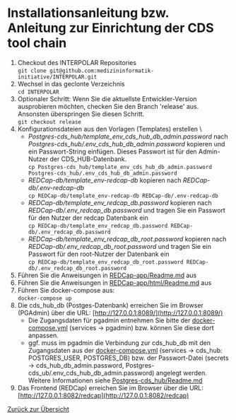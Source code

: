 # Installationsanleitung bzw. Anleitung zur Einrichtung der CDS tool chain

  1. Checkout des INTERPOLAR Repositories \
    ```git clone git@github.com:medizininformatik-initiative/INTERPOLAR.git```
  1. Wechsel in das geclonte Verzeichnis \
    ```cd INTERPOLAR```
  1. Optionaler Schritt: Wenn Sie die aktuellste Entwickler-Version ausprobieren möchten, checken Sie den Branch 'release' aus. Ansonsten überspringen Sie diesen Schritt. \
    ```git checkout release```
  1. Konfigurationsdateien aus den Vorlagen (Templates) erstellen \
     * _Postgres-cds_hub/template_env_cds_hub_db_admin.password_ nach _Postgres-cds_hub/.env_cds_hub_db_admin.password_ kopieren und ein Passwort-String einfügen. Dieses Passwort ist für den Admin-Nutzer der CDS_HUB-Datenbank. \
    ```cp Postgres-cds_hub/template_env_cds_hub_db_admin.password Postgres-cds_hub/.env_cds_hub_db_admin.password```
     * _REDCap-db/template_env-redcap-db_ kopieren nach _REDCap-db/.env-redcap-db_ \
    ```cp REDCap-db/template_env-redcap-db REDCap-db/.env-redcap-db```
     * _REDCap-db/template_env_redcap_db.password_ kopieren nach _REDCap-db/.env_redcap_db.password_ und tragen Sie ein Passwort für den Nutzer der redcap Datenbank ein \
    ```cp REDCap-db/template_env_redcap_db.password REDCap-db/.env_redcap_db.password```
     * _REDCap-db/template_env_redcap_db_root.password_ kopieren nach _REDCap-db/.env_redcap_db_root.password_ und tragen Sie ein Passwort für den root-Nutzer der Datenbank ein \
    ```cp REDCap-db/template_env_redcap_db_root.password REDCap-db/.env_redcap_db_root.password```
  1. Führen Sie die Anweisungen in [REDCap-app/Readme.md](REDCap-app/Readme.md) aus
  1. Führen Sie die Anweisungen in [REDCap-app/html/Readme.md](REDCap-app/html/Readme.md) aus
  1. Führen Sie docker-compose aus: \
    ```docker-compose up```
  1. Die cds_hub_db (Postges-Datenbank) erreichen Sie im Browser (PGAdmin) über die URL: [http://127.0.0.1:8089/](http://127.0.0.1:8089/)
     * Die Zugangsdaten für pgadmin entnehmen Sie bitte der [docker-compose.yml](/docker-compose.yml#L94) (services -> pgadmin) bzw. können Sie diese dort anpassen.
     * ggf. muss im pgadmin die Verbindung zur cds_hub_db mit den Zugangsdaten aus der [docker-compose.yml](/docker-compose.yml#L63) (services -> cds_hub: POSTGRES_USER, POSTGRES_DB) bzw. der Passwort-Datei (secrets -> cds_hub_db_admin.password, Postgres-cds_ub/.env_cds_hub_db_admin.password) angelegt werden. Weitere Informationen siehe [Postgres-cds_hub/Readme.md](Postgres-cds_hub/Readme.md)
  1. Das Frontend (REDCap) erreichen Sie im Browser über die URL: [http://127.0.0.1:8082/redcap](http://127.0.0.1:8082/redcap)

[Zurück zur Übersicht](./)
